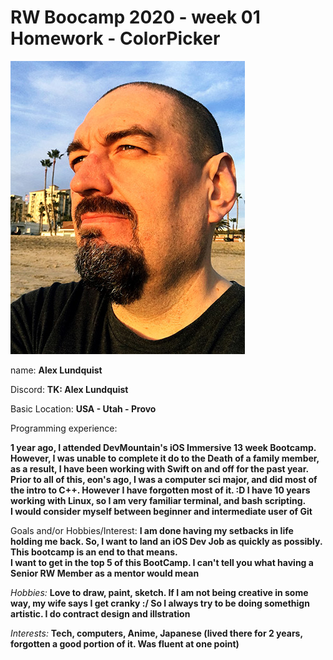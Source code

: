 # RW Boocamp 2020 - week 01 Homework - ColorPicker

![Alex](https://github.com/Chaotic-X/RWBC_2020/blob/master/images/Alex.jpg)

name: **Alex Lundquist**

Discord: **TK: Alex Lundquist**

Basic Location: **USA - Utah - Provo**


Programming experience:

**1 year ago, I attended DevMountain's iOS Immersive 13 week Bootcamp. However, I was unable to complete it do to the Death of a family member, as a result, I have been working with Swift on and off for the past year.**  
**Prior to all of this, eon's ago, I was a computer sci major, and did most of the intro to C++. However I have forgotten most of it. :D I have 10 years working with Linux, so I am very familiar terminal, and bash scripting.**  
**I would consider myself between beginner and intermediate user of Git**
	
Goals and/or Hobbies/Interest:
**I am done having my setbacks in life holding me back. So, I want to land an iOS Dev Job as quickly as possibly. This bootcamp is an end to that means.**  
**I want to get in the top 5 of this BootCamp. I can't tell you what having a Senior RW Member as a mentor would mean**

_Hobbies:_ 
**Love to draw, paint, sketch. If I am not being creative in some way, my wife says I get cranky :/ So I always try to be doing somethign artistic. I do contract design and illstration**
	
_Interests:_ **Tech, computers, Anime, Japanese (lived there for 2 years, forgotten a good portion of it. Was fluent at one point)**

